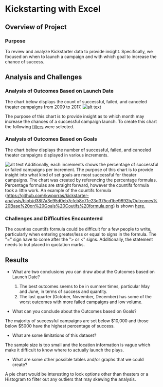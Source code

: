 # **Kickstarting with Excel**

## **Overview of Project**

### **Purpose**
To review and analyze Kickstarter data to provide insight.
Specifically, we focused on when to launch a campaign and with which goal to increase the chance of success.
    
## **Analysis and Challenges**

### **Analysis of Outcomes Based on Launch Date**
The chart below displays the count of successful, failed, and canceled theater campaigns from 2009 to 2017. 
![alt text](https://github.com/kwporras/kickstarter-analysis/blob/d38f7a3e95d0eb7cfcb8c71e23d375cd1be9892b/Theater_Outcomes_vs_Launch.png)

The purpose of this chart is to provide insight as to which month may increase the chances of a successful campaign launch.
To create this chart the following [filters](https://github.com/kwporras/kickstarter-analysis/blob/d38f7a3e95d0eb7cfcb8c71e23d375cd1be9892b/Pivot%20Table%20design%20for%20Theater%20Outcomes%20by%20Launch%20Date.png) were selected.


### **Analysis of Outcomes Based on Goals**
The chart below displays the number of successful, failed, and canceled theater campaigns displayed in various increments.

![alt text](https://github.com/kwporras/kickstarter-analysis/blob/d38f7a3e95d0eb7cfcb8c71e23d375cd1be9892b/Outcomes_vs_goals.png)
Additionally, each increments shows the percentage of successful or failed campaigns per increment.
The purpose of this chart is to provide insight into what kind of set goals are most successful for theater campaigns.
The chart was created by referencing the percentage formulas.
Percentage formulas are straight forward, however the countifs formula took a little work.
An example of the countifs formula (https://github.com/kwporras/kickstarter-analysis/blob/d38f7a3e95d0eb7cfcb8c71e23d375cd1be9892b/Outcomes%20Base%20on%20Goals%20Coutifs%20formula.png) is shown [here.](https://github.com/kwporras/kickstarter-analysis/blob/d38f7a3e95d0eb7cfcb8c71e23d375cd1be9892b/Outcomes%20Base%20on%20Goals%20Coutifs%20formula.png)



### **Challenges and Difficulties Encountered**
The counties countifs formula could be difficult for a few people to write, particularly when entering greater/less or equal to signs in the formula. 
The "=" sign have to come after the "> or <" signs. Additionally, the statement needs to but placed in quotation marks.

## **Results**

- What are two conclusions you can draw about the Outcomes based on Launch Date?
  1. The best outcomes seems to be in summer times, particular May and June, in terms of success and quantity.
  2. The last quarter (October, November, December) has some of the worst outcomes with more failed campaigns and low volume. 

- What can you conclude about the Outcomes based on Goals?
   
The majority of successful campaigns are set below $10,000 and those below $5000 have the highest percentage of success. 
- What are some limitations of this dataset?
  
The sample size is too small and the location information is vague which make it difficult to know where to actually launch the plays. 
- What are some other possible tables and/or graphs that we could create?
  
A pie chart would be interesting to look options other than theaters or a Histogram to filter out any outliers that may skewing the analysis.
